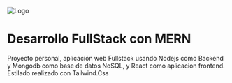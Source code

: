 ![Logo](https://sbr-technologies.com/wp-content/uploads/2021/06/mern.png)

# Desarrollo FullStack con MERN

Proyecto personal, aplicación web Fullstack usando Nodejs como Backend y Mongodb como base de datos NoSQL, y React como aplicacion frontend.
Estilado realizado con Tailwind.Css



